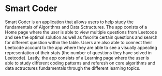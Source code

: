 # Smart Coder
Smart Coder is an application that allows users to help study the fundamentals of Algorithms and Data Sctructures. The app conists of a Home page where the user is able to view multiple questions from Leetcode and see the optimal solution as well as favorite certain questions and search for different question within the table. Users are also able to connect their Leetcode account to the app where they are able to see a visually appealing representation of their stats (the number of questions they have solved in Leetcode). Lastly, the app consists of a Learning page where the user is able to study different coding patterns and referesh on core algorithms and data sctructures fundamentals through the different learning topics. 



